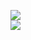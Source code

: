 [![](https://img.shields.io/badge/Made%20With-Github%20Spray-lightgrey.svg?style=for-the-badge&logo=github)](https://github.com/Annihil/github-spray#20792)  
[![](https://i.imgur.com/2DrTn0Z.gif)](https://github.com/Annihil/github-spray)